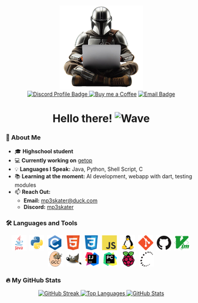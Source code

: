 <div id="header" align="center">
  <img src="res/mando_coding.png" width="220" alt="Logo"/>
  
  <div id="badges">
    <a href="https://discord.com/users/801074717192486932">
      <img src="https://img.shields.io/badge/Discord-darkblue?style=for-the-badge&logo=discord&logoColor=white" alt="Discord Profile Badge"/>
    </a>
    <a href="https://www.buymeacoffee.com/mp3skater"><img alt="Buy me a Coffee" height="56" src="https://cdn.jsdelivr.net/npm/@intergrav/devins-badges@3/assets/cozy/donate/buymeacoffee-singular_vector.svg"></a>
    <a href="mailto:mp3skater@duck.com">
      <img src="https://img.shields.io/badge/Email-red?style=for-the-badge&logo=gmail&logoColor=white" alt="Email Badge"/>
    </a>
  </div>

  <h1>
    Hello there!
    <img src="https://media.giphy.com/media/hvRJCLFzcasrR4ia7z/giphy.gif" width="30px" alt="Wave"/>
  </h1>
</div>

### 👤 About Me

- 🎓 **Highschool student**
- 💻 **Currently working on** [getop](https://www.github.com/mp3skater/getop)
- 💡 **Languages I Speak:** Java, Python, Shell Script, C
- 📚 **Learning at the moment:** AI development, webapp with dart, testing modules
- 📫 **Reach Out:**
  - **Email:** mp3skater@duck.com
  - **Discord:** [mp3skater](https://discord.com/users/801074717192486932)

### 🛠️ Languages and Tools

<div align="center">
  <img src="https://github.com/devicons/devicon/blob/master/icons/java/java-original-wordmark.svg" title="Java" alt="Java" width="40" height="40"/>&nbsp;
  <img src="https://github.com/devicons/devicon/blob/master/icons/python/python-original.svg" title="Python" alt="Python" width="40" height="40"/>&nbsp;
  <img src="https://raw.githubusercontent.com/devicons/devicon/6910f0503efdd315c8f9b858234310c06e04d9c0/icons/c/c-original.svg" title="C" alt="C" width="40" height="40"/>&nbsp;
  <img src="https://github.com/devicons/devicon/blob/master/icons/html5/html5-original.svg" title="HTML5" alt="HTML5" width="40" height="40"/>&nbsp;
  <img src="https://raw.githubusercontent.com/devicons/devicon/6910f0503efdd315c8f9b858234310c06e04d9c0/icons/css3/css3-original.svg" title="CSS3" alt="CSS3" width="40" height="40"/>&nbsp;
  <img src="https://github.com/devicons/devicon/blob/master/icons/javascript/javascript-original.svg" title="JavaScript" alt="JavaScript" width="40" height="40"/>&nbsp;
  <img src="https://raw.githubusercontent.com/devicons/devicon/6910f0503efdd315c8f9b858234310c06e04d9c0/icons/linux/linux-original.svg" title="Linux" alt="Linux" width="40" height="40"/>&nbsp;
  <img src="https://raw.githubusercontent.com/devicons/devicon/6910f0503efdd315c8f9b858234310c06e04d9c0/icons/git/git-original.svg" title="Git" alt="Git" width="40" height="40"/>&nbsp;
  <img src="https://raw.githubusercontent.com/devicons/devicon/6910f0503efdd315c8f9b858234310c06e04d9c0/icons/github/github-original.svg" title="GitHub" alt="GitHub" width="40" height="40"/>&nbsp;
  <img src="https://raw.githubusercontent.com/devicons/devicon/6910f0503efdd315c8f9b858234310c06e04d9c0/icons/vim/vim-plain.svg" title="Vim" alt="Vim" width="40" height="40"/>&nbsp;
  <img src="https://raw.githubusercontent.com/devicons/devicon/6910f0503efdd315c8f9b858234310c06e04d9c0/icons/gcc/gcc-original.svg" title="GCC" alt="GCC" width="40" height="40"/>&nbsp;
  <img src="https://raw.githubusercontent.com/devicons/devicon/6910f0503efdd315c8f9b858234310c06e04d9c0/icons/gimp/gimp-original.svg" title="GIMP" alt="GIMP" width="40" height="40"/>&nbsp;
  <img src="https://raw.githubusercontent.com/devicons/devicon/6910f0503efdd315c8f9b858234310c06e04d9c0/icons/intellij/intellij-original.svg" title="IntelliJ" alt="IntelliJ" width="40" height="40"/>&nbsp;
  <img src="https://raw.githubusercontent.com/devicons/devicon/6910f0503efdd315c8f9b858234310c06e04d9c0/icons/pycharm/pycharm-original.svg" title="PyCharm" alt="PyCharm" width="40" height="40"/>&nbsp;
  <img src="https://raw.githubusercontent.com/devicons/devicon/6910f0503efdd315c8f9b858234310c06e04d9c0/icons/raspberrypi/raspberrypi-original.svg" title="Raspberry Pi" alt="Raspberry Pi" width="40" height="40"/>&nbsp;
  <img src="https://raw.githubusercontent.com/devicons/devicon/6910f0503efdd315c8f9b858234310c06e04d9c0/icons/ssh/ssh-original.svg" title="SSH" alt="SSH" width="40" height="40"/>
</div>

### 🔥 My GitHub Stats

<div align="center">
  <a href="https://git.io/streak-stats">
    <img src="http://github-readme-streak-stats.herokuapp.com?user=mp3skater&theme=nightowl&background=011627" alt="GitHub Streak"/>
  </a>
  <a href="https://github.com/anuraghazra/github-readme-stats">
    <img src="https://github-readme-stats.vercel.app/api/top-langs/?username=mp3skater&layout=compact&theme=nightowl" alt="Top Languages" height="195"/>
  </a>
  <a href="https://github-readme-stats.vercel.app/api?username=mp3skater&show_icons=true&theme=nightowl">
    <img src="https://github-readme-stats.vercel.app/api?username=mp3skater&show_icons=true&theme=nightowl" alt="GitHub Stats" height="195"/>
  </a>
</div>
